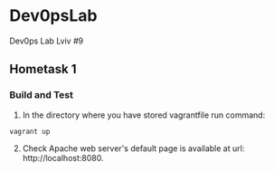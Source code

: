 # Dev0psLab
Dev0ps Lab Lviv #9

## Hometask 1

### Build and Test
1. In the directory where you have stored vagrantfile run command:
```
vagrant up
```
2. Check Apache web server's default page is available at url: http://localhost:8080.
